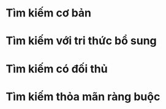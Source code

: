 # Tìm kiếm cơ bản
# Tìm kiếm với tri thức bổ sung
# Tìm kiếm có đối thủ
# Tìm kiếm thỏa mãn ràng buộc